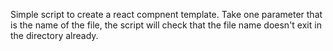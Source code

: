 Simple script to create a react compnent template.
Take one parameter that is the name of the file, the script will check that the file name doesn't exit in the directory already.